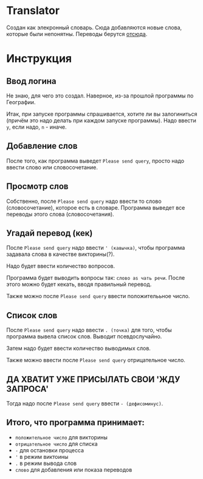 # Translator

Создан как элекронный словарь. Сюда добавляются новые слова, которые были непонятны. Переводы берутся [отсюда](https://translate.google.com).

# Инструкция
## Ввод логина

Не знаю, для чего это создал. Наверное, из-за прошлой программы по Географии.

Итак, при запуске программы спрашивается, хотите ли вы залогиниться (причём это надо делать при каждом запуске программы).
Надо ввести `y`, если надо, `n` - иначе.

## Добавление слов

После того, как программа выведет `Please send query`, просто надо ввести слово или словосочетание.

## Просмотр слов

Собственно, после `Please send query` надо ввести то слово (словосочетание), которое есть в словаре. Программа выведет все переводы этого слова (словосочетания).

## Угадай перевод (кек)

После `Please send query` надо ввести `' (кавычка)`, чтобы программа задавала слова в качестве викторины(?).

Надо будет ввести количество вопросов.

Программа будет выводить вопросы так: `слово as чать речи`.
После этого можно будет кекать, вводя правильный перевод.

Также можно после `Please send query` ввести положителььное число.

## Список слов

После `Please send query` надо ввести `. (точка)` для того, чтобы программа вывела список слов. Выводит псевдослучайно.

Затем надо будет ввести количество выводимых слов.

Также можно ввести после `Please send query` отрицательное число.

## ДА ХВАТИТ УЖЕ ПРИСЫЛАТЬ СВОИ 'ЖДУ ЗАПРОСА'

Тогда надо после `Please send query` ввести `- (дефисоминус)`.

## Итого, что программа принимает:

* `положительное число` для викторины
* `отрицательное число` для списка
* `-`                   для остановки процесса
* `'`                   в режим виктоины
* `.`                   в режим вывода слов
* `слово`               для добавления или показа переводов